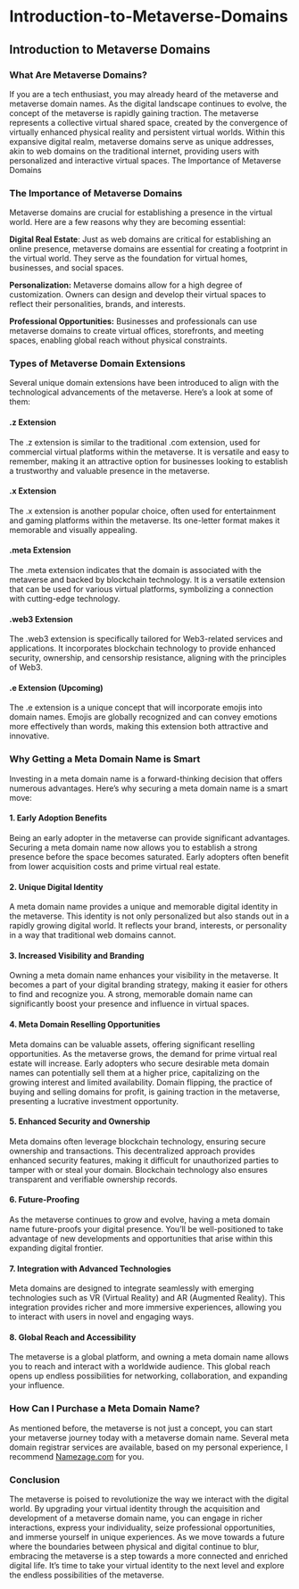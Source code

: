 # Introduction-to-Metaverse-Domains

## Introduction to Metaverse Domains



### What Are Metaverse Domains?
If you are a tech enthusiast, you may already heard of the metaverse and metaverse domain names. As the digital landscape continues to evolve, the concept of the metaverse is rapidly gaining traction. The metaverse represents a collective virtual shared space, created by the convergence of virtually enhanced physical reality and persistent virtual worlds. Within this expansive digital realm, metaverse domains serve as unique addresses, akin to web domains on the traditional internet, providing users with personalized and interactive virtual spaces.
The Importance of Metaverse Domains

### The Importance of Metaverse Domains

Metaverse domains are crucial for establishing a presence in the virtual world. Here are a few reasons why they are becoming essential:

**Digital Real Estate**: Just as web domains are critical for establishing an online presence, metaverse domains are essential for creating a footprint in the virtual world. They serve as the foundation for virtual homes, businesses, and social spaces.

**Personalization:** Metaverse domains allow for a high degree of customization. Owners can design and develop their virtual spaces to reflect their personalities, brands, and interests.

**Professional Opportunities:** Businesses and professionals can use metaverse domains to create virtual offices, storefronts, and meeting spaces, enabling global reach without physical constraints.

### Types of Metaverse Domain Extensions

Several unique domain extensions have been introduced to align with the technological advancements of the metaverse. Here’s a look at some of them:
#### .z Extension
The .z extension is similar to the traditional .com extension, used for commercial virtual platforms within the metaverse. It is versatile and easy to remember, making it an attractive option for businesses looking to establish a trustworthy and valuable presence in the metaverse.
#### .x Extension
The .x extension is another popular choice, often used for entertainment and gaming platforms within the metaverse. Its one-letter format makes it memorable and visually appealing.
#### .meta Extension
The .meta extension indicates that the domain is associated with the metaverse and backed by blockchain technology. It is a versatile extension that can be used for various virtual platforms, symbolizing a connection with cutting-edge technology.
#### .web3 Extension
The .web3 extension is specifically tailored for Web3-related services and applications. It incorporates blockchain technology to provide enhanced security, ownership, and censorship resistance, aligning with the principles of Web3.
#### .e Extension (Upcoming)
The .e extension is a unique concept that will incorporate emojis into domain names. Emojis are globally recognized and can convey emotions more effectively than words, making this extension both attractive and innovative.

### Why Getting a Meta Domain Name is Smart
Investing in a meta domain name is a forward-thinking decision that offers numerous advantages. Here’s why securing a meta domain name is a smart move:
#### 1. Early Adoption Benefits
Being an early adopter in the metaverse can provide significant advantages. Securing a meta domain name now allows you to establish a strong presence before the space becomes saturated. Early adopters often benefit from lower acquisition costs and prime virtual real estate.
#### 2. Unique Digital Identity
A meta domain name provides a unique and memorable digital identity in the metaverse. This identity is not only personalized but also stands out in a rapidly growing digital world. It reflects your brand, interests, or personality in a way that traditional web domains cannot.
#### 3. Increased Visibility and Branding
Owning a meta domain name enhances your visibility in the metaverse. It becomes a part of your digital branding strategy, making it easier for others to find and recognize you. A strong, memorable domain name can significantly boost your presence and influence in virtual spaces.
#### 4. Meta Domain Reselling Opportunities
Meta domains can be valuable assets, offering significant reselling opportunities. As the metaverse grows, the demand for prime virtual real estate will increase. Early adopters who secure desirable meta domain names can potentially sell them at a higher price, capitalizing on the growing interest and limited availability. Domain flipping, the practice of buying and selling domains for profit, is gaining traction in the metaverse, presenting a lucrative investment opportunity.
#### 5. Enhanced Security and Ownership
Meta domains often leverage blockchain technology, ensuring secure ownership and transactions. This decentralized approach provides enhanced security features, making it difficult for unauthorized parties to tamper with or steal your domain. Blockchain technology also ensures transparent and verifiable ownership records.
#### 6. Future-Proofing
As the metaverse continues to grow and evolve, having a meta domain name future-proofs your digital presence. You’ll be well-positioned to take advantage of new developments and opportunities that arise within this expanding digital frontier.
#### 7. Integration with Advanced Technologies
Meta domains are designed to integrate seamlessly with emerging technologies such as VR (Virtual Reality) and AR (Augmented Reality). This integration provides richer and more immersive experiences, allowing you to interact with users in novel and engaging ways.
#### 8. Global Reach and Accessibility
The metaverse is a global platform, and owning a meta domain name allows you to reach and interact with a worldwide audience. This global reach opens up endless possibilities for networking, collaboration, and expanding your influence.

### How Can I Purchase a Meta Domain Name?

As mentioned before, the metaverse is not just a concept, you can start your metaverse journey today with a metaverse domain name. Several meta domain registrar services are available, based on my personal experience, I recommend <a href="https://namezage.com/affliate/4w4y2pkr9jsw8w">Namezage.com</a> for you. 

### Conclusion
The metaverse is poised to revolutionize the way we interact with the digital world. By upgrading your virtual identity through the acquisition and development of a metaverse domain name, you can engage in richer interactions, express your individuality, seize professional opportunities, and immerse yourself in unique experiences. As we move towards a future where the boundaries between physical and digital continue to blur, embracing the metaverse is a step towards a more connected and enriched digital life. It’s time to take your virtual identity to the next level and explore the endless possibilities of the metaverse.





